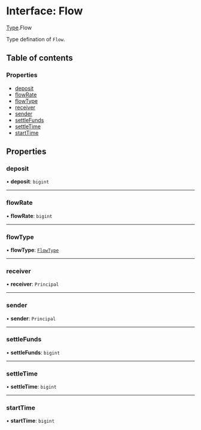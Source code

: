 # Interface: Flow

[Type](../modules/Type.md).Flow

Type defination of `Flow`.

## Table of contents

### Properties

- [deposit](Type.Flow.md#deposit)
- [flowRate](Type.Flow.md#flowrate)
- [flowType](Type.Flow.md#flowtype)
- [receiver](Type.Flow.md#receiver)
- [sender](Type.Flow.md#sender)
- [settleFunds](Type.Flow.md#settlefunds)
- [settleTime](Type.Flow.md#settletime)
- [startTime](Type.Flow.md#starttime)

## Properties

### deposit

• **deposit**: `bigint`

___

### flowRate

• **flowRate**: `bigint`

___

### flowType

• **flowType**: [`FlowType`](../modules/Type.md#flowtype)

___

### receiver

• **receiver**: `Principal`

___

### sender

• **sender**: `Principal`

___

### settleFunds

• **settleFunds**: `bigint`

___

### settleTime

• **settleTime**: `bigint`

___

### startTime

• **startTime**: `bigint`
